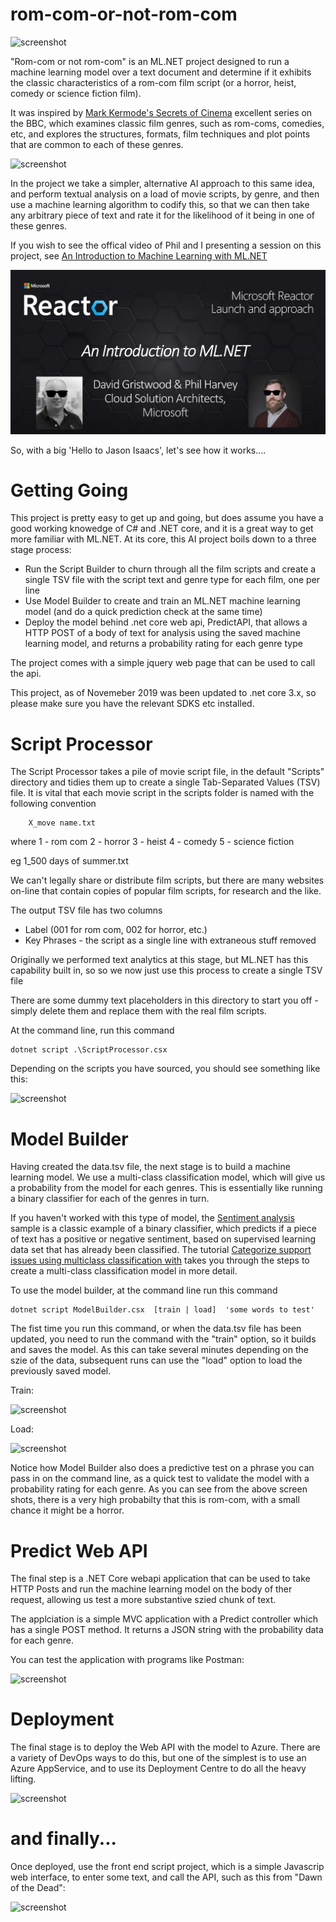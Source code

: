 # rom-com-or-not-rom-com
![screenshot](./etc/img/lotsofromcoms.png)

"Rom-com or not rom-com" is an ML.NET project designed to run a machine learning model over a text document and determine if it exhibits the classic characteristics of a rom-com film script (or a horror, heist, comedy or science fiction film).

It was inspired by [Mark Kermode's Secrets of Cinema](https://www.bbc.co.uk/programmes/b0bbn5pt) excellent series on the BBC, which examines classic film genres, such as rom-coms, comedies, etc, and explores the structures, formats, film techniques and plot points that are common to each of these genres.

![screenshot](./etc/img/Mark_Kermodes_Secrets_of_Cinema.jpg)

In the project we take a simpler, alternative AI approach to this same idea, and perform textual analysis on a load of movie scripts, by genre, and then use a machine learning algorithm to codify this, so that we can then take any arbitrary piece of text and rate it for the likelihood of it being in one of these genres. 

If you wish to see the offical video of Phil and I presenting a session on this project, see [An Introduction to Machine Learning with ML.NET](https://www.youtube.com/watch?v=Y5wJ8xtlupk)

![screenshot](./etc/img/mlvideo.png)

So, with a big 'Hello to Jason Isaacs', let's see how it works....

# Getting Going

This project is pretty easy to get up and going, but does assume you have a good working knowedge of C# and .NET core, and it is a great way to get more familiar with ML.NET. At its core, this AI project boils down to a three stage process:

- Run the Script Builder to churn through all the film scripts and create a single TSV file with the script text and genre type for each film, one per line
- Use Model Builder to create and train an ML.NET machine learning model (and do a quick prediction check at the same time)
- Deploy the model behind .net core web api, PredictAPI, that allows a HTTP POST of a body of text for analysis using the saved machine learning model, and returns a probability rating for each genre type

The project comes with a simple jquery web page that can be used to call the api.

This project, as of Novemeber 2019 was  been updated to .net core 3.x, so please make sure you have the relevant SDKS etc installed. 

# Script Processor 

The Script Processor takes a pile of movie script file, in the default "Scripts" directory and tidies them up to create a single Tab-Separated Values (TSV) file. It is vital that each movie script in the scripts folder is named with the following convention

        X_move name.txt

where
        1 - rom com
        2 - horror
        3 - heist
        4 - comedy
        5 - science fiction  

eg  1_500 days of summer.txt


We can't legally share or distribute film scripts, but there are many websites on-line that contain copies of popular film scripts, for research and the like. 

The output TSV file has two columns
-   Label (001 for rom com, 002 for horror, etc.) 
-   Key Phrases - the script as a single line with extraneous stuff removed   
    
Originally we performed text analytics at this stage, but ML.NET has this capability built in, so so we now just use this process to create a single TSV file

There are some dummy text placeholders in this directory to start you off - simply delete them and replace them with the real film scripts.

At the command line, run this command

    dotnet script .\ScriptProcessor.csx 

Depending on the scripts you have sourced, you should see something  like this:

![screenshot](./etc/img/outputfromscripbuilder.png)


# Model Builder

Having created the data.tsv file, the next stage is to build a machine learning model. We use a multi-class classification model, which will give us a probability from the model for each genres. This is essentially like running a binary classifier for each of the genres in turn. 

If you haven't worked with this type of model, the [Sentiment analysis](https://github.com/dotnet/machinelearning-samples/tree/master/samples/csharp/getting-started/BinaryClassification_SentimentAnalysis) sample is a classic example of a binary classifier, which predicts if a piece of text has a positive or negative sentiment, based on supervised learning data set that has already been classified. The tutorial [Categorize support issues using multiclass classification with](https://docs.microsoft.com/en-us/dotnet/machine-learning/tutorials/github-issue-classification) takes you through the steps to create a multi-class classification model in more detail.

To use the model builder, at the command line run this command

	dotnet script ModelBuilder.csx  [train | load]  'some words to test'

The fist time you run this command, or when the data.tsv file has been updated, you need to run the command with the "train" option, so it builds and saves the model. As this can take several minutes depending on the szie of the data, subsequent runs can use the "load" option to load the previously saved model.

Train:

![screenshot](./etc/img/modelbuildertrain.png)

Load:

![screenshot](./etc/img/modelbuilderload.png)

Notice how Model Builder also does a predictive test on a phrase you can pass in on the command line, as a quick test to validate the model with a probability rating for each genre. As you can see from the above screen shots, there is a very high probabilty that this is rom-com, with a small chance it might be a horror.

# Predict Web API

The final step is a .NET Core webapi application that can be used to take HTTP Posts and run the machine learning model on the body of ther request, allowing us test a more substantive szied chunk of text.

The applciation is a simple MVC application with a Predict controller which has a single POST method. It returns a JSON string with the probability data for each genre.

You can test the application with programs like Postman:

![screenshot](./etc/img/postman.png)

# Deployment 

The final stage is to deploy the Web API with the model to Azure. There are a variety of DevOps ways to do this, but one of the simplest is to use an Azure AppService, and to use its Deployment Centre to do all the heavy lifting.

![screenshot](./etc/img/DeploymentCentre.png)


# and finally...

Once deployed, use the front end script project, which is a simple Javascrip web interface, to enter some text, and call the API, such as this from "Dawn of the Dead":

![screenshot](./etc/img/ui.png)

